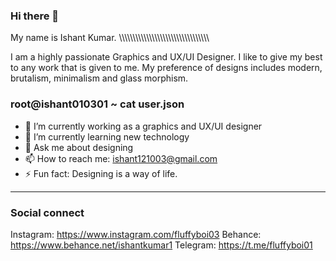 ### Hi there 👋

My name is Ishant Kumar. \\\\\\\\\\\\\\\\\\\\\\\\\\\\\\\\\\\\\\\\\\\\\\\\\\\\\\\\\\\\\\\\\

I am a highly passionate Graphics and UX/UI Designer.
I like to give my best to any work that is given to me.
My preference of designs includes modern, brutalism, minimalism and glass morphism.

### root@ishant010301 ~ cat user.json

- 🔭 I’m currently working as a graphics and UX/UI designer
- 🌱 I’m currently learning new technology
- 💬 Ask me about designing
- 📫 How to reach me: ishant121003@gmail.com
- ⚡ Fun fact: Designing is a way of life. 
-----------------------
### Social connect

Instagram: https://www.instagram.com/fluffyboi03
Behance: https://www.behance.net/ishantkumar1
Telegram: https://t.me/fluffyboi01
